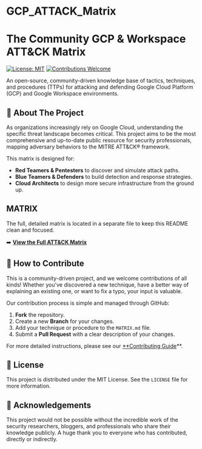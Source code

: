 # GCP_ATTACK_Matrix

# The Community GCP & Workspace ATT&CK Matrix

[![License: MIT](https://img.shields.io/badge/License-MIT-yellow.svg)](https://opensource.org/licenses/MIT)
[![Contributions Welcome](https://img.shields.io/badge/Contributions-welcome-brightgreen.svg?style=flat)](CONTRIBUTING.md)

An open-source, community-driven knowledge base of tactics, techniques, and procedures (TTPs) for attacking and defending Google Cloud Platform (GCP) and Google Workspace environments.



## 🎯 About The Project

As organizations increasingly rely on Google Cloud, understanding the specific threat landscape becomes critical. This project aims to be the most comprehensive and up-to-date public resource for security professionals, mapping adversary behaviors to the MITRE ATT&CK® framework.

This matrix is designed for:
* **Red Teamers & Pentesters** to discover and simulate attack paths.
* **Blue Teamers & Defenders** to build detection and response strategies.
* **Cloud Architects** to design more secure infrastructure from the ground up.

##  MATRIX

The full, detailed matrix is located in a separate file to keep this README clean and focused.

➡️ **[View the Full ATT&CK Matrix](./MATRIX.md)**

## 🤝 How to Contribute

This is a community-driven project, and we welcome contributions of all kinds! Whether you've discovered a new technique, have a better way of explaining an existing one, or want to fix a typo, your input is valuable.

Our contribution process is simple and managed through GitHub:
1.  **Fork** the repository.
2.  Create a new **Branch** for your changes.
3.  Add your technique or procedure to the `MATRIX.md` file.
4.  Submit a **Pull Request** with a clear description of your changes.

For more detailed instructions, please see our [**Contributing Guide](./CONTRIBUTING.md)**.

## 📜 License

This project is distributed under the MIT License. See the `LICENSE` file for more information.

## 🙏 Acknowledgements

This project would not be possible without the incredible work of the security researchers, bloggers, and professionals who share their knowledge publicly. A huge thank you to everyone who has contributed, directly or indirectly.
